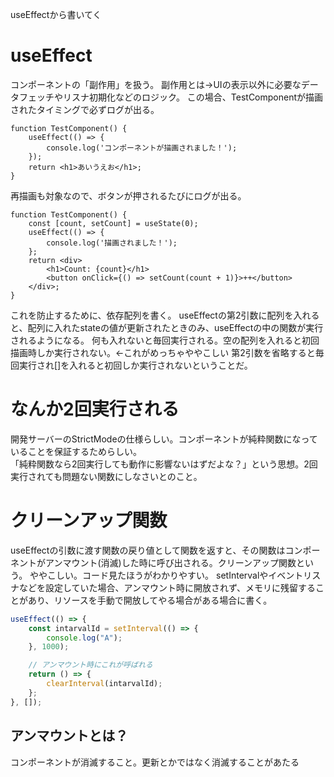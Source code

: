 useEffectから書いてく

# useEffect
コンポーネントの「副作用」を扱う。 
副作用とは→UIの表示以外に必要なデータフェッチやリスナ初期化などのロジック。 
この場合、TestComponentが描画されたタイミングで必ずログが出る。

```tsx
function TestComponent() {
    useEffect(() => {
        console.log('コンポーネントが描画されました！');
    });
    return <h1>あいうえお</h1>;
}
```


再描画も対象なので、ボタンが押されるたびにログが出る。
```tsx
function TestComponent() {
    const [count, setCount] = useState(0);
    useEffect(() => {
        console.log('描画されました！');
    };
    return <div>
        <h1>Count: {count}</h1>
        <button onClick={() => setCount(count + 1)}>++</button>
    </div>;
}
```

これを防止するために、依存配列を書く。
useEffectの第2引数に配列を入れると、配列に入れたstateの値が更新されたときのみ、useEffectの中の関数が実行されるようになる。
何も入れないと毎回実行される。空の配列を入れると初回描画時しか実行されない。←これがめっちゃややこしい
第2引数を省略すると毎回実行され[]を入れると初回しか実行されないということだ。

# なんか2回実行される
開発サーバーのStrictModeの仕様らしい。コンポーネントが純粋関数になっていることを保証するためらしい。  
「純粋関数なら2回実行しても動作に影響ないはずだよな？」という思想。2回実行されても問題ない関数にしなさいとのこと。  

# クリーンアップ関数
useEffectの引数に渡す関数の戻り値として関数を返すと、その関数はコンポーネントがアンマウント(消滅)した時に呼び出される。クリーンアップ関数という。
ややこしい。コード見たほうがわかりやすい。
setIntervalやイベントリスナなどを設定していた場合、アンマウント時に開放されず、メモリに残留することがあり、リソースを手動で開放してやる場合がある場合に書く。

```ts
useEffect(() => {
    const intarvalId = setInterval(() => {
        console.log("A");
    }, 1000);

    // アンマウント時にこれが呼ばれる
    return () => {
        clearInterval(intarvalId);
    };
}, []);
```

## アンマウントとは？
コンポーネントが消滅すること。更新とかではなく消滅することがあたる